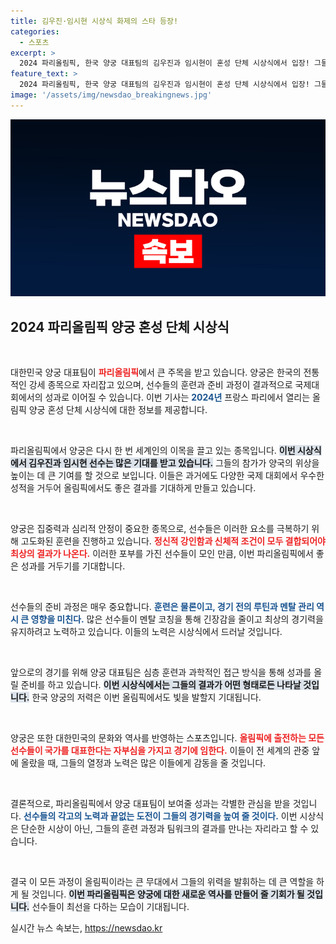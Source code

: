 ```yaml
---
title: 김우진·임시현 시상식 화제의 스타 등장!
categories:
  - 스포츠
excerpt: >
  2024 파리올림픽, 한국 양궁 대표팀의 김우진과 임시현이 혼성 단체 시상식에서 입장! 그들의 멋진 여정과 잠재력을 확인해보세요.
feature_text: >
  2024 파리올림픽, 한국 양궁 대표팀의 김우진과 임시현이 혼성 단체 시상식에서 입장! 그들의 멋진 여정과 잠재력을 확인해보세요.
image: '/assets/img/newsdao_breakingnews.jpg'
---
```


<p><img src="/assets/img/newsdao_breakingnews.jpg" alt="ontimetimes 속보" /></p>

<h2 data-ke-size="size26">2024 파리올림픽 양궁 혼성 단체 시상식</h2>

<p data-ke-size="size16">&nbsp;</p> 

<p>대한민국 양궁 대표팀이 <b><span style="color: #ee2323;">파리올림픽</span></b>에서 큰 주목을 받고 있습니다. 양궁은 한국의 전통적인 강세 종목으로 자리잡고 있으며, 선수들의 훈련과 준비 과정이 결과적으로 국제대회에서의 성과로 이어질 수 있습니다. 이번 기사는 <b><span style="color: #1a5490;">2024년</span></b> 프랑스 파리에서 열리는 올림픽 양궁 혼성 단체 시상식에 대한 정보를 제공합니다.</p>

<p data-ke-size="size16">&nbsp;</p> 

<p>파리올림픽에서 양궁은 다시 한 번 세계인의 이목을 끌고 있는 종목입니다. <b><span style="background-color: #21538527;">이번 시상식에서 김우진과 임시현 선수는 많은 기대를 받고 있습니다.</span></b> 그들의 참가가 양국의 위상을 높이는 데 큰 기여를 할 것으로 보입니다. 이들은 과거에도 다양한 국제 대회에서 우수한 성적을 거두어 올림픽에서도 좋은 결과를 기대하게 만들고 있습니다.</p>

<p data-ke-size="size16">&nbsp;</p> 

<p>양궁은 집중력과 심리적 안정이 중요한 종목으로, 선수들은 이러한 요소를 극복하기 위해 고도화된 훈련을 진행하고 있습니다. <b><span style="color: #ee2323;">정신적 강인함과 신체적 조건이 모두 결합되어야 최상의 결과가 나온다.</span></b> 이러한 포부를 가진 선수들이 모인 만큼, 이번 파리올림픽에서 좋은 성과를 거두기를 기대합니다.</p>

<p data-ke-size="size16">&nbsp;</p>

<p>선수들의 준비 과정은 매우 중요합니다. <b><span style="color: #1a5490;">훈련은 물론이고, 경기 전의 루틴과 멘탈 관리 역시 큰 영향을 미친다.</span></b> 많은 선수들이 멘탈 코칭을 통해 긴장감을 줄이고 최상의 경기력을 유지하려고 노력하고 있습니다. 이들의 노력은 시상식에서 드러날 것입니다.</p>

<p data-ke-size="size16">&nbsp;</p> 

<p>앞으로의 경기를 위해 양궁 대표팀은 심층 훈련과 과학적인 접근 방식을 통해 성과를 올릴 준비를 하고 있습니다. <b><span style="background-color: #21538527;">이번 시상식에서는 그들의 결과가 어떤 형태로든 나타날 것입니다.</span></b> 한국 양궁의 저력은 이번 올림픽에서도 빛을 발할지 기대됩니다.</p>

<p data-ke-size="size16">&nbsp;</p> 

<p>양궁은 또한 대한민국의 문화와 역사를 반영하는 스포츠입니다. <b><span style="color: #ee2323;">올림픽에 출전하는 모든 선수들이 국가를 대표한다는 자부심을 가지고 경기에 임한다.</span></b> 이들이 전 세계의 관중 앞에 올랐을 때, 그들의 열정과 노력은 많은 이들에게 감동을 줄 것입니다.</p>

<p data-ke-size="size16">&nbsp;</p> 

<p>결론적으로, 파리올림픽에서 양궁 대표팀이 보여줄 성과는 각별한 관심을 받을 것입니다. <b><span style="color: #1a5490;">선수들의 각고의 노력과 끝없는 도전이 그들의 경기력을 높여 줄 것이다.</span></b> 이번 시상식은 단순한 시상이 아닌, 그들의 훈련 과정과 팀워크의 결과를 만나는 자리라고 할 수 있습니다. </p>

<p data-ke-size="size16">&nbsp;</p> 

<p>결국 이 모든 과정이 올림픽이라는 큰 무대에서 그들의 위력을 발휘하는 데 큰 역할을 하게 될 것입니다. <b><span style="background-color: #21538527;">이번 파리올림픽은 양궁에 대한 새로운 역사를 만들어 줄 기회가 될 것입니다.</span></b> 선수들이 최선을 다하는 모습이 기대됩니다.</p>
실시간 뉴스 속보는, <a href="https://newsdao.kr" rel="dofollow">https://newsdao.kr</a>


